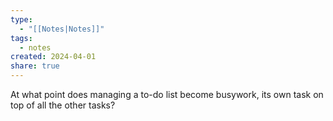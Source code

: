 ```yaml
---
type:
  - "[[Notes|Notes]]"
tags:
  - notes
created: 2024-04-01
share: true
---
```


At what point does managing a to-do list become busywork, its own task on top of all the other tasks?
